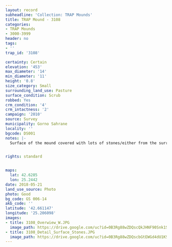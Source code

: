 ```yaml
---
layout: record
subheadline: 'Collection: TRAP Mounds'
title: TRAP Mound - 3108
categories:
- TRAP Mounds
- 3000-3999
header: no
tags:
- ''
trap_id: '3108'

certainty: Certain
elevation: '453'
max_diameter: '14'
min_diameter: '11'
height: '0.8'
size_category: Small
surrounding_land_use: Pasture
surface_condition: Scrub
robbed: Yes
crm_condition: '4'
crm_intactness: '2'
campaign: '2010'
source: Survey
municipality: Gorno Sahrane
locality: ''
bgcode: DS001
notes: |-
  Surface of the mound covered with lots of stones/either from the surrounding pasture or from the mound.


rights: standard


maps:
  lat: 42.6285
  lon: 25.2442
date: 2018-05-21
land_use_source: Photo
photo: Good
bg_code: GS 006-14
akb_code: ''
latitude: '42.661147'
longitude: '25.206098'
images:
- title: 3108_Overwiew_W.JPG
  image_path: https://drive.google.com/uc?id=0B3Rg88wZDQscQkJHNF90Snk1SEE
- title: 3108_Detail_Surface_Stones.JPG
  image_path: https://drive.google.com/uc?id=0B3Rg88wZDQscbGtEWGd4dU1KSFU
---
```

